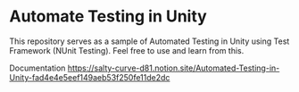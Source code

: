# Automate Testing in Unity 

This repository serves as a sample of Automated Testing in Unity using Test Framework (NUnit Testing). Feel free to use and learn from this.

Documentation https://salty-curve-d81.notion.site/Automated-Testing-in-Unity-fad4e4e5eef149aeb53f250fe11de2dc
